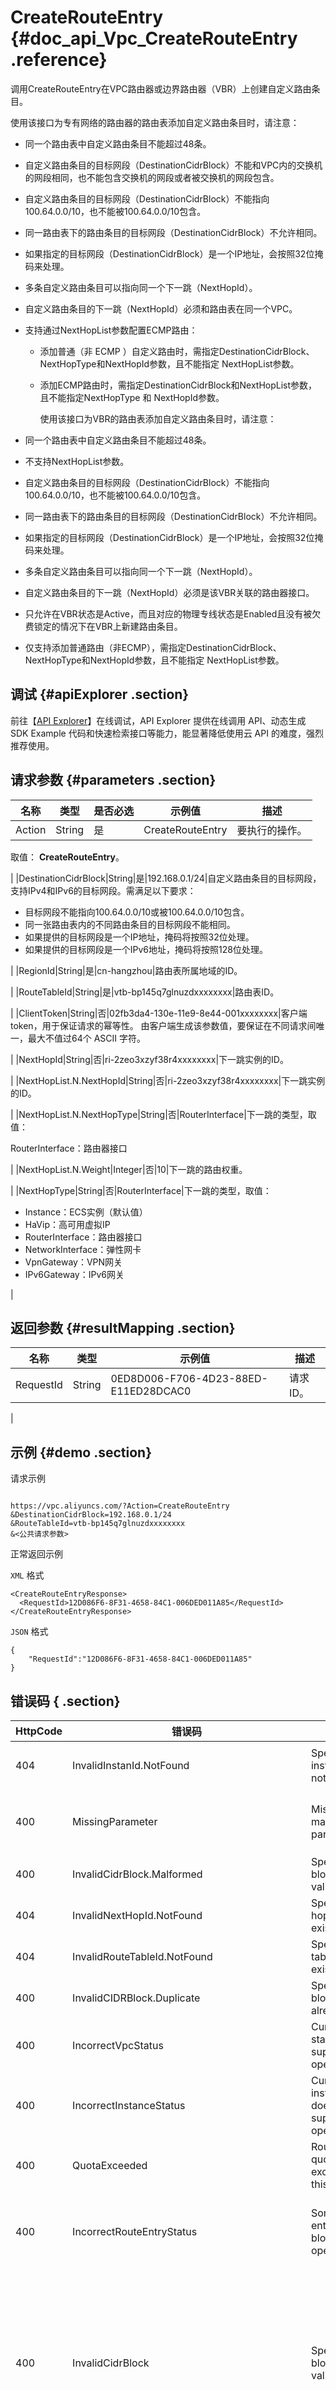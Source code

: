 # CreateRouteEntry {#doc_api_Vpc_CreateRouteEntry .reference}

调用CreateRouteEntry在VPC路由器或边界路由器（VBR）上创建自定义路由条目。

使用该接口为专有网络的路由器的路由表添加自定义路由条目时，请注意：

-   同一个路由表中自定义路由条目不能超过48条。
-   自定义路由条目的目标网段（DestinationCidrBlock）不能和VPC内的交换机的网段相同，也不能包含交换机的网段或者被交换机的网段包含。
-   自定义路由条目的目标网段（DestinationCidrBlock）不能指向100.64.0.0/10，也不能被100.64.0.0/10包含。
-   同一路由表下的路由条目的目标网段（DestinationCidrBlock）不允许相同。
-   如果指定的目标网段（DestinationCidrBlock）是一个IP地址，会按照32位掩码来处理。
-   多条自定义路由条目可以指向同一个下一跳（NextHopId）。
-   自定义路由条目的下一跳（NextHopId）必须和路由表在同一个VPC。
-   支持通过NextHopList参数配置ECMP路由：
    -   添加普通（非 ECMP ）自定义路由时，需指定DestinationCidrBlock、NextHopType和NextHopId参数，且不能指定 NextHopList参数。
    -   添加ECMP路由时，需指定DestinationCidrBlock和NextHopList参数，且不能指定NextHopType 和 NextHopId参数。

        使用该接口为VBR的路由表添加自定义路由条目时，请注意：

-   同一个路由表中自定义路由条目不能超过48条。
-   不支持NextHopList参数。
-   自定义路由条目的目标网段（DestinationCidrBlock）不能指向100.64.0.0/10，也不能被100.64.0.0/10包含。
-   同一路由表下的路由条目的目标网段（DestinationCidrBlock）不允许相同。
-   如果指定的目标网段（DestinationCidrBlock）是一个IP地址，会按照32位掩码来处理。
-   多条自定义路由条目可以指向同一个下一跳（NextHopId）。
-   自定义路由条目的下一跳（NextHopId）必须是该VBR关联的路由器接口。
-   只允许在VBR状态是Active，而且对应的物理专线状态是Enabled且没有被欠费锁定的情况下在VBR上新建路由条目。
-   仅支持添加普通路由（非ECMP），需指定DestinationCidrBlock、NextHopType和NextHopId参数，且不能指定 NextHopList参数。

## 调试 {#apiExplorer .section}

前往【[API Explorer](https://api.aliyun.com/#product=Vpc&api=CreateRouteEntry)】在线调试，API Explorer 提供在线调用 API、动态生成 SDK Example 代码和快速检索接口等能力，能显著降低使用云 API 的难度，强烈推荐使用。

## 请求参数 {#parameters .section}

|名称|类型|是否必选|示例值|描述|
|--|--|----|---|--|
|Action|String|是|CreateRouteEntry|要执行的操作。

 取值： **CreateRouteEntry**。

 |
|DestinationCidrBlock|String|是|192.168.0.1/24|自定义路由条目的目标网段，支持IPv4和IPv6的目标网段。需满足以下要求：

 -   目标网段不能指向100.64.0.0/10或被100.64.0.0/10包含。
-   同一张路由表内的不同路由条目的目标网段不能相同。
-   如果提供的目标网段是一个IP地址，掩码将按照32位处理。
-   如果提供的目标网段是一个IPv6地址，掩码将按照128位处理。

 |
|RegionId|String|是|cn-hangzhou|路由表所属地域的ID。

 |
|RouteTableId|String|是|vtb-bp145q7glnuzdxxxxxxxx|路由表ID。

 |
|ClientToken|String|否|02fb3da4-130e-11e9-8e44-001xxxxxxxx|客户端token，用于保证请求的幂等性。 由客户端生成该参数值，要保证在不同请求间唯一，最大不值过64个 ASCII 字符。

 |
|NextHopId|String|否|ri-2zeo3xzyf38r4xxxxxxxx|下一跳实例的ID。

 |
|NextHopList.N.NextHopId|String|否|ri-2zeo3xzyf38r4xxxxxxxx|下一跳实例的ID。

 |
|NextHopList.N.NextHopType|String|否|RouterInterface|下一跳的类型，取值：

 RouterInterface：路由器接口

 |
|NextHopList.N.Weight|Integer|否|10|下一跳的路由权重。

 |
|NextHopType|String|否|RouterInterface|下一跳的类型，取值：

 -   Instance：ECS实例（默认值）
-   HaVip：高可用虚拟IP
-   RouterInterface：路由器接口
-   NetworkInterface：弹性网卡
-   VpnGateway：VPN网关
-   IPv6Gateway：IPv6网关

 |

## 返回参数 {#resultMapping .section}

|名称|类型|示例值|描述|
|--|--|---|--|
|RequestId|String|0ED8D006-F706-4D23-88ED-E11ED28DCAC0|请求ID。

 |

## 示例 {#demo .section}

请求示例

``` {#request_demo}

https://vpc.aliyuncs.com/?Action=CreateRouteEntry
&DestinationCidrBlock=192.168.0.1/24
&RouteTableId=vtb-bp145q7glnuzdxxxxxxxx
&<公共请求参数>

```

正常返回示例

`XML` 格式

``` {#xml_return_success_demo}
<CreateRouteEntryResponse>
  <RequestId>12D086F6-8F31-4658-84C1-006DED011A85</RequestId>
</CreateRouteEntryResponse>

```

`JSON` 格式

``` {#json_return_success_demo}
{
	"RequestId":"12D086F6-8F31-4658-84C1-006DED011A85"
}
```

## 错误码 { .section}

|HttpCode|错误码|错误信息|描述|
|--------|---|----|--|
|404|InvalidInstanId.NotFound|Specified instance does not exist.|指定的实例不存在，请您检查该实例是否正确。|
|400|MissingParameter|Miss mandatory parameter.|缺少必要参数,请您检查必填参数是否都已填后再进行操作。|
|400|InvalidCidrBlock.Malformed|Specified CIDR block is not valid.|该 CIDR 格式不正确。|
|404|InvalidNextHopId.NotFound|Specified next hop does not exist.|该下一跳不存在。|
|404|InvalidRouteTableId.NotFound|Specified route table does not exist.|该路由表不存在。|
|400|InvalidCIDRBlock.Duplicate|Specified CIDR block is already exists.|该网段已经在该路由表中存在。|
|400|IncorrectVpcStatus|Current VPC status does not support this operation.|当前 VPC 的状态无法支持这个操作。|
|400|IncorrectInstanceStatus|Current instance status does not support this operation.|当前实例的状态不支持该操作。|
|400|QuotaExceeded|Route entry quota exceeded in this route table.|超过路由条目配额。|
|400|IncorrectRouteEntryStatus|Some route entry status blocked this operation.|无法执行该操作，当前路由表中有路由条目的状态为pending或modifying。|
|400|InvalidCidrBlock|Specified CIDR block is not valid.|可能的报错原因：1.您不在10.0.0.0/8的路由网段的白名单中，不能使用该网段。2.添加的自定义路由目标网段不能从属于同一个VPC下面所有交换机的网段。3.网段不能是100.64.0.0/10。|
|400|InvalidNextHopType|Specified parameter "NextHopType" is not valid|该下一跳类型不合法。|
|400|InvalidNextHop.NotFound|Specified next hop does not exist.|该下一跳地址不存在。|
|400|InvalidVRouter.NotFound|vRouter not exists.|路由器不存在，请您检查输入的路由器是否正确。|
|400|InvalidVPC.NotFound|vpc not exists.|专有网络不存在，请您检查输入的专有网络是否正确。|
|400|InvalidNexthopTypeAndList.BothNull|both nexthopType and nextHopList are null.|下一跳类型和下一跳列表都为空。|
|400|InvalidNexthopTypeAndList.BothNotNull|both nexthopType and nextHopList are not null.|下一跳类型和下一跳列表不能同时为空。|
|400|InvalidRouterInterface|invalid router interface.|该路由器接口不存在。|
|400|InvalidOppositeRouterType|nexthop list cannot only contain router interface whose opposite router interface is on vbr.|下一跳的路由器接口的对端路由器类型必须为边界路由器。|
|400|InvalidNexthopListSize|nexthop size is illegal. Must be between 2 and 4.|必须指定2-4个路由器接口作为下一跳。|
|400|InvalidEntryRuleQuota.NotFound|Route entry quota rule not exists.|路由条目配额规则不存在。|
|400|Forbidden.CheckEntryRuleQuota|Route entry quota rule check error.|检查路由条目配额时发生了错误。|
|400|InvalidVBRStatus|invalid virtual border router status.|边界路由器状态不合法。|
|400|InvalidPhysicalConnectionBusinessStatus|invalid physical connection business status.|物理专线状态不合法。|
|404|InvalidHaVipId.NotFound|The specified HaVip does not exist in the specified VPC.|该HAVIP在VPC中不存在。|
|400|IncorrectHaVipStatus|This operation is denied because satus of the specified HaVip is neither Available nor InUse.|无法执行该操作，因为HAVIP的状态是Available或InUse。|
|400|CountLimitExceed.HaVipRouteEntry|There can be 5 route entry to HaVip at most in one route table.|指向该 HaVip 实例的路由条目数量已达上限。|
|400|InvalidRouteEntry.Duplicate|The route entry already exist.|指定的路由条目已存在。|
|403|IncorrectInstanceStatus|The current status of the resource does not support this operation.|当前资源的状态不支持该操作。|
|400|InvalidCidrBlock|Specified CIDR block is already exists.|该交换机网段与其他交换机的网段重叠或与已有的自定义路由的目标网段重叠，请使用其他未被占用的网段。|
|400|IncorrectRouteEntryStatus|Specified routeEntry status error.|无法执行该操作，当前路由表中有路由条目的状态为pending或modifying。|
|400|IncorrectRouteEntryStatus|The vpc has NotStable routeEntry status.|无法执行该操作，当前路由表中有路由条目的状态为pending或modifying。|
|400|IncorrectRouteEntryStatus|VBR has NotStable route entry.|无法执行该操作，边界路由表中有路由条目的状态为pending或modifying。|
|400|InvalidParam|The Ecmp routerEntry with router interfaces local vgw vip not match.|路由条目与路由器接口本地视频网关VIP不匹配。|
|400|INVALID\_WEIGHT\_PARAM|Specified value of weight invalid|该权重不合法。|
|400|FORBIDDEN\_USE\_VPC\_AS\_INTERNET\_GATEWAY|The Specified CIDR must be in vpc CIDR.|该网段必须是VPC网段的子集。|
|400|INVALID\_VPC\_ID|The Specified VpcId not match.|该 VPC 不存在，请您检查输入的 VPC 是否正确。|
|400|InvalidRouteEntrySize|The Specified routerEntry size not legal.|等价路由需要选择2-4个路由器接口作为路由下一跳。|
|400|InvalidRouteEntry|Specified routeEntry not exist.|该路由条目不存在。|

[查看本产品错误码](https://error-center.aliyun.com/status/product/Vpc)

